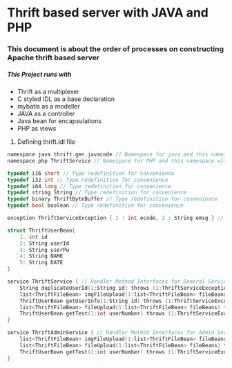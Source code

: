 # Thrift based server with JAVA and PHP

### This document is about the order of processes on constructing Apache thrift based server

##### This Project runs with
- Thrift as a multiplexer
- C styled IDL as a base declaration
- mybatis as a modeller
- JAVA as a controller
- Java bean for encapsulations
- PHP as views

1. Defining thrift.idl file
```c
namespace java thrift.gen.javacode // Namespace for java and this namespace will be the package
namespace php ThriftService // Namespace for PHP and this namespace will be the directory of PHP

typedef i16 short // Type redefinition for convenience
typedef i32 int // Type redefinition for convenience
typedef i64 long // Type redefinition for convenience
typedef string String // Type redefinition for convenience
typedef binary ThriftByteBuffer // Type redefinition for convenience
typedef bool boolean // Type redefinition for convenience

exception ThriftServiceException { 1 : int ecode, 2 : String emsg } // Exception definition

struct ThriftUserBean{
	1. int id
	2: String userId
	3: String userPw
	4: String NAME
	5: String DATE
} 

service ThriftService { // Handler Method Interfaces for General Service
	String duplicateUserId(1:String id) throws (1:ThriftServiceException se);
	list<ThriftFileBean> imgFileUpload(1:list<ThriftFileBean> fileBeans) throws (1:ThriftServiceException se); 
	ThriftUserBean getUserInfo(1:String id) throws (1:ThriftServiceException se);
	list<ThriftFileBean> fileUpload(1:list<ThriftFileBean> fileBeans) throws (1:ThriftServiceException se); 
	ThriftUserBean getTest(1:int userNumber) throws (1:ThriftServiceException se);
}

service ThriftAdminService { // Handler Method Interfaces for Admin Service
	list<ThriftFileBean> imgFileUpload(1:list<ThriftFileBean> fileBeans) throws (1:ThriftServiceException se)  ; 
	list<ThriftFileBean> fileUpload(1:list<ThriftFileBean> fileBeans) throws (1:ThriftServiceException se)  ; 
	ThriftUserBean getTest(1:int userNumber) throws (1:ThriftServiceException se)  ; 
} 
```
